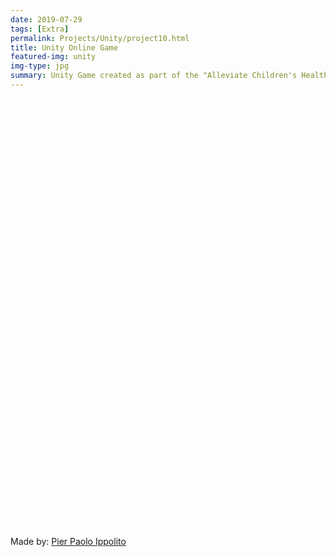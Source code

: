 ```yaml
---
date: 2019-07-29
tags: [Extra]
permalink: Projects/Unity/project10.html
title: Unity Online Game
featured-img: unity
img-type: jpg
summary: Unity Game created as part of the "Alleviate Children's Health Issues through Games and Machine Learning" research project.
---
```


<title>Unity Online Game | Pier Paolo Ippolito</title>
<link
 rel="shortcut icon"
 href="../../assets/img/icons/favicon.ico"
 type="image/x-icon"
/>
<link rel="stylesheet" href="../../assets/dist/TemplateData/style.css" />
<script src="../../assets/dist/TemplateData/UnityProgress.javascript"></script>
<script src="../../assets/dist/Build/UnityLoader.js"></script>
<script>
  var gameInstance = UnityLoader.instantiate(
    "gameContainer",
    "../../assets/dist/Build/Puzzle.json",
    { onProgress: UnityProgress }
  );
</script>
<body>
<div class="webgl-content">
  <div id="gameContainer" style="width: 960px; height: 700px"></div>
</div>
<script src="../../assets/dist/TemplateData/responsive.javascript"></script>
</body>
<div class="simmer">
Made by:
<a href="https://ppiconsulting.dev/" target="_blank"
  >Pier Paolo Ippolito</a
>
</div>
